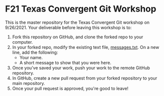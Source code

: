 # F21 Texas Convergent Git Workshop

This is the master repository for the Texas Convergent Git workshop on 9/26/2021. Your deliverable before leaving this workshop is to:

1. Fork this repository on GitHub, and clone the forked repo to your computer.
2. In your forked repo, modify the existing text file, [messages.txt](messages.txt). On a new line, add the following: 
    - Your name.
    - A short message to show that you were here.
3. Once you've saved your work, push your work to the remote GitHub repository. 
4. In GitHub, create a new pull request from your forked repository to your main repository. 
5. Once your pull request is approved, you're good to leave!